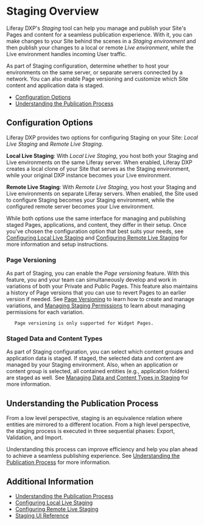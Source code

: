 # Staging Overview

Liferay DXP's *Staging* tool can help you manage and publish your Site's Pages and content for a seamless publication experience. With it, you can make changes to your Site behind the scenes in a *Staging environment* and then publish your changes to a local or remote *Live environment*, while the Live environment handles incoming User traffic.

As part of Staging configuration, determine whether to host your environments on the same server, or separate servers connected by a network. You can also enable Page versioning and customize which Site content and application data is staged.

* [Configuration Options](#staging-configuration-options)
* [Understanding the Publication Process](#understanding-the-publication-process)

## Configuration Options

Liferay DXP provides two options for configuring Staging on your Site: *Local Live Staging* and *Remote Live Staging*.

**Local Live Staging**: With *Local Live Staging*, you host both your Staging and Live environments on the same Liferay server. When enabled, Liferay DXP creates a local clone of your Site that serves as the Staging environment, while your original DXP instance becomes your Live environment.

**Remote Live Staging**: With *Remote Live Staging*, you host your Staging and Live environments on separate Liferay servers. When enabled, the Site used to configure Staging becomes your Staging environment, while the configured <!--w/c--> remote server becomes your Live environment.

While both options use the same interface for managing and publishing staged Pages, applications, and content, they differ in their setup. Once you've chosen the configuration option that best suits your needs, see [Configuring Local Live Staging](./configuring-local-live-staging.md) and [Configuring Remote Live Staging](./configuring-remote-live-staging.md) for more information and setup instructions.

### Page Versioning

As part of Staging, you can enable the *Page versioning* feature. With this feature, you and your team can simultaneously develop and work in variations of both your Private and Public Pages. This feature also maintains a history of Page versions that you can use to revert Pages to an earlier version if needed. See [Page Versioning](./page-versioning.md) to learn how to create and manage variations, and [Managing Staging Permissions](./managing-staging-permissions.md) to learn about managing permissions for each variation.

```note::
   Page versioning is only supported for Widget Pages.
```

### Staged Data and Content Types

As part of Staging configuration, you can select which content groups and application data is staged. If staged, the selected data and content are managed by your Staging environment. Also, when an application or content group is selected, all contained entities (e.g., application folders) are staged as well. See [Managing Data and Content Types in Staging](./managing-data-and-content-types-in-staging.md) for more information.

## Understanding the Publication Process

From a low level perspective, staging is an equivalence relation where entities are mirrored to a different location. From a high level perspective, the staging process is executed in three sequential phases: Export, Validation, and Import.

Understanding this process can improve efficiency and help you plan ahead to achieve a seamless publishing experience. See [Understanding the Publication Process](./understanding-the-publication-process.md) for more information.

## Additional Information

* [Understanding the Publication Process](./understanding-the-publication-process.md)
* [Configuring Local Live Staging](./configuring-local-live-staging.md)
* [Configuring Remote Live Staging](./configuring-remote-live-staging.md)
* [Staging UI Reference](./staging-ui-reference.md)
